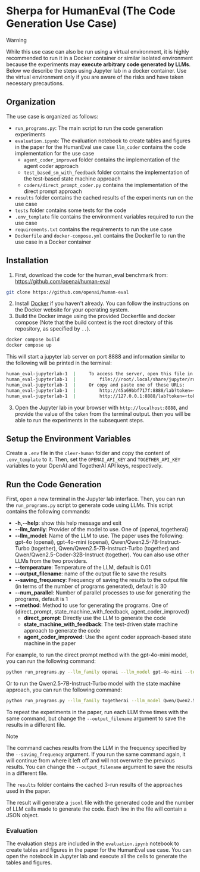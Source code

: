 # Sherpa for HumanEval (The Code Generation Use Case)
> [!Warning]
>
> While this use case can also be run using a virtual environment, it is highly recommended to run it in a Docker container or similar isolated environment because the experiments may **execute arbitrary code generated by LLMs**. Below we describe the steps using Jupyter lab in a docker container. Use the virtual environment only if you are aware of the risks and have taken necessary precautions.

## Organization
The use case is organized as follows:
* `run_programs.py`: The main script to run the code generation experiments
* `evaluation.ipynb`: The evaluation notebook to create tables and figures in the paper for the HumanEval use case
`llm_coder` contains the code implementation for the use case
  * `agent_coder_improved` folder contains the implementation of the agent coder approach
  * `test_based_sm_with_feedback` folder contains the implementation of the test-based state machine approach
  * `coders/direct_prompt_coder.py` contains the implementation of the direct prompt approach
* `results` folder contains the cached results of the experiments run on the use case
* `tests` folder contains some tests for the code
* `.env_template` file contains the environment variables required to run the use case
* `requirements.txt` contains the requirements to run the use case
* `Dockerfile` and `docker-compose.yml` contains the Dockerfile to run the use case in a Docker container

## Installation
1. First, download the code for the human_eval benchmark from: https://github.com/openai/human-eval
```bash
git clone https://github.com/openai/human-eval
```
2. Install [Docker](https://docs.docker.com/get-started/overview/) if you haven't already. You can follow the instructions on the Docker website for your operating system.
3. Build the Docker image using the provided Dockerfile and docker compose (Note that the build context is the root directory of this repository, as specified by `..`).

```bash
docker compose build
docker compose up
```

This will start a jupyter lab server on port 8888 and information similar to the following will be printed in the terminal:
```bash
human_eval-jupyterlab-1  |     To access the server, open this file in a browser:
human_eval-jupyterlab-1  |         file:///root/.local/share/jupyter/runtime/jpserver-1-open.html
human_eval-jupyterlab-1  |     Or copy and paste one of these URLs:
human_eval-jupyterlab-1  |         http://45a69bbf717f:8888/lab?token=<token>
human_eval-jupyterlab-1  |         http://127.0.0.1:8888/lab?token=<token>
```

3. Open the Jupyter lab in your browser with `http://localhost:8888`, and provide the value of the `token` from the terminal output. then you will be able to run the experiments in the subsequent steps.

## Setup the Environment Variables
Create a `.env` file in the `clevr-human` folder and copy the content of `.env_template` to it. Then, set the `OPENAI_API_KEY` and `TOGETHER_API_KEY` variables to your OpenAI and TogetherAI API keys, respectively.


## Run the Code Generation
First, open a new terminal in the Jupyter lab interface. Then, you can run the `run_programs.py` script to generate code using LLMs. This script contains the following commands:
  * **-h,--help**: show this help message and exit
  * **--llm_family**: Provider of the model to use. One of {openai, togetherai}
  * **--llm_model**: Name of the LLM to use. The paper uses the following: gpt-4o (openai), gpt-4o-mini (openai), Qwen/Qwen2.5-7B-Instruct-Turbo (together), Qwen/Qwen2.5-7B-Instruct-Turbo (together) and Qwen/Qwen2.5-Coder-32B-Instruct (together). You can also use other LLMs from the two providers.
  * **--temperature**: Temperature of the LLM, default is 0.01
  * **--output_filename**: name of the output file to save the results
  * **--saving_frequency**: Frequency of saving the results to the output file (in terms of the number of programs generated), default is 30
  * **--num_parallel**: Number of parallel processes to use for generating the programs, default is 1
  * **--method**: Method to use for generating the programs. One of {direct_prompt, state_machine_with_feedback, agent_coder_improved}
    * **direct_prompt**: Directly use the LLM to generate the code
    * **state_machine_with_feedback**: The test-driven state machine approach to generate the code
    * **agent_coder_improved**: Use the agent coder approach-based state machine in the paper


For example, to run the direct prompt method with the gpt-4o-mini model, you can run the following command:
```bash
python run_programs.py --llm_family openai --llm_model gpt-4o-mini --temperature 0.01 --output_filename results/gpt-4o-mini/run1/direct_prompt.jsonl --method direct_prompt
```

Or to run the Qwen2.5-7B-Instruct-Turbo model with the state machine approach, you can run the following command:
```bash
python run_programs.py --llm_family togetherai --llm_model Qwen/Qwen2.5-7B-Instruct-Turbo --temperature 0.01 --output_filename results/Qwen2.5-7B-Instruct-Turbo/run1/state_machine_with_feedback.jsonl --method state_machine_with_feedback
```

To repeat the experiments in the paper, run each LLM three times with the same command, but change the `--output_filename` argument to save the results in a different file.

> [!Note]
>
> The command caches results from the LLM in the frequency specified by the `--saving_frequency` argument. If you run the same command again, it will continue from where it left off and will not overwrite the previous results. You can change the `--output_filename` argument to save the results in a different file.

The `results` folder contains the cached 3-run results of the approaches used in the paper.

The result will generate a `jsonl` file with the generated code and the number of LLM calls made to generate the code. Each line in the file will contain a JSON object.

### Evaluation
The evaluation steps are included in the `evaluation.ipynb` notebook to create tables and figures in the paper for the HumanEval use case. You can open the notebook in Jupyter lab and execute all the cells to generate the tables and figures.